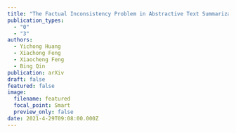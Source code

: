 ```yaml
---
title: "The Factual Inconsistency Problem in Abstractive Text Summarization: A Survey"
publication_types:
  - "0"
  - "3"
authors:
  - Yichong Huang
  - Xiachong Feng
  - Xiaocheng Feng
  - Bing Qin
publication: arXiv
draft: false
featured: false
image:
  filename: featured
  focal_point: Smart
  preview_only: false
date: 2021-4-29T09:08:00.000Z
---
```

